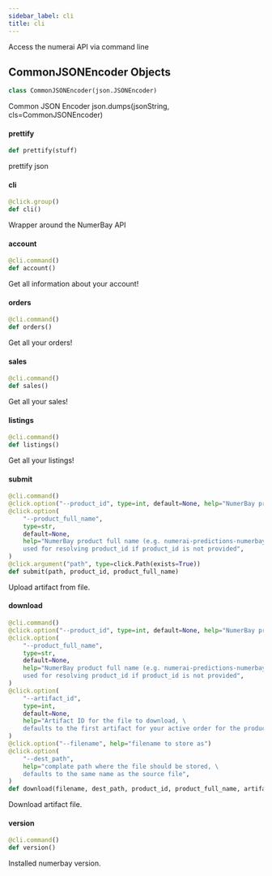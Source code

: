 ```yaml
---
sidebar_label: cli
title: cli
---
```


Access the numerai API via command line

## CommonJSONEncoder Objects

```python
class CommonJSONEncoder(json.JSONEncoder)
```

Common JSON Encoder
json.dumps(jsonString, cls=CommonJSONEncoder)

#### prettify

```python
def prettify(stuff)
```

prettify json

#### cli

```python
@click.group()
def cli()
```

Wrapper around the NumerBay API

#### account

```python
@cli.command()
def account()
```

Get all information about your account!

#### orders

```python
@cli.command()
def orders()
```

Get all your orders!

#### sales

```python
@cli.command()
def sales()
```

Get all your sales!

#### listings

```python
@cli.command()
def listings()
```

Get all your listings!

#### submit

```python
@cli.command()
@click.option("--product_id", type=int, default=None, help="NumerBay product ID")
@click.option(
    "--product_full_name",
    type=str,
    default=None,
    help="NumerBay product full name (e.g. numerai-predictions-numerbay), \
    used for resolving product_id if product_id is not provided",
)
@click.argument("path", type=click.Path(exists=True))
def submit(path, product_id, product_full_name)
```

Upload artifact from file.

#### download

```python
@cli.command()
@click.option("--product_id", type=int, default=None, help="NumerBay product ID")
@click.option(
    "--product_full_name",
    type=str,
    default=None,
    help="NumerBay product full name (e.g. numerai-predictions-numerbay), \
    used for resolving product_id if product_id is not provided",
)
@click.option(
    "--artifact_id",
    type=int,
    default=None,
    help="Artifact ID for the file to download, \
    defaults to the first artifact for your active order for the product",
)
@click.option("--filename", help="filename to store as")
@click.option(
    "--dest_path",
    help="complate path where the file should be stored, \
    defaults to the same name as the source file",
)
def download(filename, dest_path, product_id, product_full_name, artifact_id)
```

Download artifact file.

#### version

```python
@cli.command()
def version()
```

Installed numerbay version.

